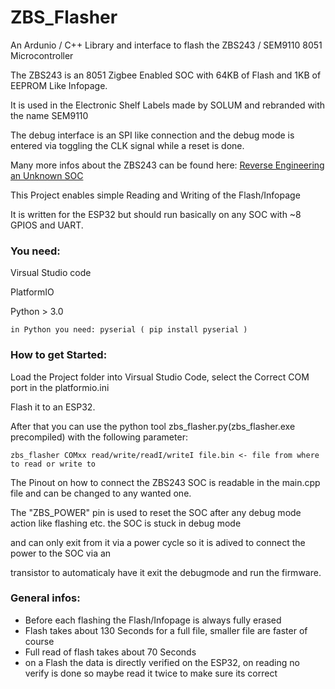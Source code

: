 # ZBS_Flasher
An Ardunio / C++ Library and interface to flash the ZBS243 / SEM9110 8051 Microcontroller

The ZBS243 is an 8051 Zigbee Enabled SOC with 64KB of Flash and 1KB of EEPROM Like Infopage.

It is used in the Electronic Shelf Labels made by SOLUM and rebranded with the name SEM9110

The debug interface is an SPI like connection and the debug mode is entered via toggling the CLK signal while a reset is done.

Many more infos about the ZBS243 can be found here: [Reverse Engineering an Unknown SOC](https://dmitry.gr/?r=05.Projects&proj=30.%20Reverse%20Engineering%20an%20Unknown%20Microcontroller)

This Project enables simple Reading and Writing of the Flash/Infopage

It is written for the ESP32 but should run basically on any SOC with ~8 GPIOS and UART.

### You need:

  Virsual Studio code
  
  PlatformIO
  
  Python > 3.0
  
    in Python you need: pyserial ( pip install pyserial )
  


### How to get Started:

  Load the Project folder into Virsual Studio Code, select the Correct COM port in the platformio.ini
  
  Flash it to an ESP32.
  
  After that you can use the python tool zbs_flasher.py(zbs_flasher.exe precompiled) with the following parameter:
  
    zbs_flasher COMxx read/write/readI/writeI file.bin <- file from where to read or write to
  
  
  The Pinout on how to connect the ZBS243 SOC is readable in the main.cpp file and can be changed to any wanted one.
  
  The "ZBS_POWER" pin is used to reset the SOC after any debug mode action like flashing etc. the SOC is stuck in debug mode
  
  and can only exit from it via a power cycle so it is adived to connect the power to the SOC via an 
  
  transistor to automaticaly have it exit the debugmode and run the firmware.
  
  ### General infos:
  - Before each flashing the Flash/Infopage is always fully erased
  - Flash takes about 130 Seconds for a full file, smaller file are faster of course
  - Full read of flash takes about 70 Seconds
  - on a Flash the data is directly verified on the ESP32, on reading no verify is done so maybe read it twice to make sure its correct

